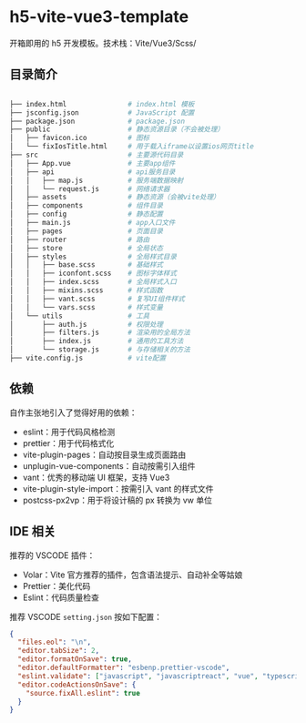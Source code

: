 # h5-vite-vue3-template

开箱即用的 h5 开发模板。技术栈：Vite/Vue3/Scss/

## 目录简介

```bash

├── index.html               # index.html 模板
├── jsconfig.json            # JavaScript 配置
├── package.json             # package.json
├── public                   # 静态资源目录（不会被处理）
│   ├── favicon.ico          # 图标
│   └── fixIosTitle.html     # 用于载入iframe以设置ios网页title
├── src                      # 主要源代码目录
│   ├── App.vue              # 主要app组件
│   ├── api                  # api服务目录
│   │   ├── map.js           # 服务端数据映射
│   │   └── request.js       # 网络请求器
│   ├── assets               # 静态资源（会被vite处理）
│   ├── components           # 组件目录
│   ├── config               # 静态配置
│   ├── main.js              # app入口文件
│   ├── pages                # 页面目录
│   ├── router               # 路由
│   ├── store                # 全局状态
│   ├── styles               # 全局样式目录
│   │   ├── base.scss        # 基础样式
│   │   ├── iconfont.scss    # 图标字体样式
│   │   ├── index.scss       # 全局样式入口
│   │   ├── mixins.scss      # 样式函数
│   │   ├── vant.scss        # 复写UI组件样式
│   │   └── vars.scss        # 样式变量
│   └── utils                # 工具
│       ├── auth.js          # 权限处理
│       ├── filters.js       # 渲染用的全局方法
│       ├── index.js         # 通用的工具方法
│       └── storage.js       # 与存储相关的方法
├── vite.config.js           # vite配置

```

## 依赖

自作主张地引入了觉得好用的依赖：

- eslint：用于代码风格检测
- prettier：用于代码格式化
- vite-plugin-pages：自动按目录生成页面路由
- unplugin-vue-components：自动按需引入组件
- vant：优秀的移动端 UI 框架，支持 Vue3
- vite-plugin-style-import：按需引入 vant 的样式文件
- postcss-px2vp：用于将设计稿的 px 转换为 vw 单位

## IDE 相关

推荐的 VSCODE 插件：

- Volar：Vite 官方推荐的插件，包含语法提示、自动补全等姑娘
- Prettier：美化代码
- Eslint：代码质量检查

推荐 VSCODE `setting.json` 按如下配置：

```json
{
  "files.eol": "\n",
  "editor.tabSize": 2,
  "editor.formatOnSave": true,
  "editor.defaultFormatter": "esbenp.prettier-vscode",
  "eslint.validate": ["javascript", "javascriptreact", "vue", "typescript", "typescriptreact"],
  "editor.codeActionsOnSave": {
    "source.fixAll.eslint": true
  }
}
```
